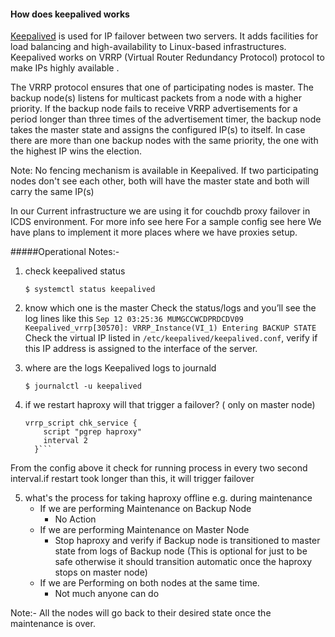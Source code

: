 
#### How does keepalived works

[Keepalived](https://www.keepalived.org/doc/index.html) is used for IP failover between two servers. It adds facilities for load balancing and high-availability to Linux-based infrastructures. Keepalived works on VRRP (Virtual Router Redundancy Protocol) protocol to make IPs highly available .

The VRRP protocol ensures that one of participating nodes is master. The backup node(s) listens for multicast packets from a node with a higher priority. If the backup node fails to receive VRRP advertisements for a period longer than three times of the advertisement timer, the backup node takes the master state and assigns the configured IP(s) to itself. In case there are more than one backup nodes with the same priority, the one with the highest IP wins the election.


Note: No fencing mechanism is available in Keepalived. If two participating nodes don't see each other,
both will have the master state and both will carry the same IP(s)




In our Current infrastructure we are using it for couchdb proxy failover in ICDS environment.
For more info see here
For a sample config see here
We have plans to implement it more places where we have proxies setup.


#####Operational Notes:-

1. check keepalived status

    ```
    $ systemctl status keepalived
    ```

2. know which one is the master
      Check the status/logs and you’ll see the log lines like this
     ```Sep 12 03:25:36 MUMGCCWCDPRDCDV09 Keepalived_vrrp[30570]: VRRP_Instance(VI_1) Entering BACKUP STATE```
     Check the virtual IP listed in `/etc/keepalived/keepalived.conf`, verify if this IP address is assigned to the interface of the server.

3. where are the logs
    Keepalived logs to journald 
    ```
    $ journalctl -u keepalived
    ```

4. if we restart haproxy will that trigger a failover? ( only on master node)
    ```
    vrrp_script chk_service {           
        script "pgrep haproxy"  
        interval 2    
      }```

From the config above it check for running process in every two second interval.if restart took longer than this, it will trigger failover

5.  what's the process for taking haproxy offline e.g. during maintenance
    * If we are performing Maintenance on Backup Node
        * No Action
    * If we are performing Maintenance on Master Node
        * Stop haproxy and verify if Backup node is transitioned to master state from logs of Backup node (This is optional for just to be safe otherwise it should transition automatic once the haproxy stops on master node)
    * If we are Performing on both nodes at the same time.
        * Not much anyone can do 

Note:- All the nodes will go back to their desired state once the maintenance is over.
